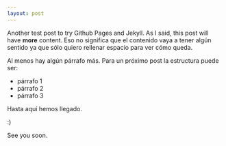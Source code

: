 ```yaml
---
layout: post
---
```


Another test post to try Github Pages and Jekyll.
As I said, this post will have **more** content. Eso no significa que el contenido vaya a tener algún sentido ya que sólo quiero rellenar espacio para ver cómo queda.

Al menos hay algún párrafo más. Para un próximo post la estructura puede ser:

* párrafo 1
* párrafo 2
* párrafo 3

Hasta aquí hemos llegado.

:)

See you soon.
